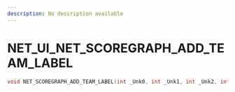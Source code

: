 ```yaml
---
description: No description available 
---
```


# NET_UI\_NET_SCOREGRAPH_ADD_TEAM_LABEL

```cpp
void NET_SCOREGRAPH_ADD_TEAM_LABEL(int _Unk0, int _Unk1, int _Unk2, int _Unk3);
```